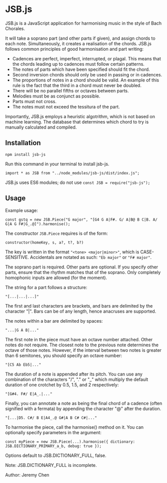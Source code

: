 # JSB.js
JSB.js is a JavaScript application for harmonising music in the style of Bach Chorales.

It will take a soprano part (and other parts if given), and assign chords to each note. Simultaneously, it creates a realisation of the chords.
JSB.js follows common principles of good harmonisation and part writing:

* Cadences are perfect, imperfect, interrupted, or plagal. This means that the chords leading up to cadences must follow certain patterns. 
* The notes of parts which have been specified should fit the chord.
* Second inversion chords should only be used in passing or in cadences.
* The proportions of notes in a chord should be valid. An example of this rule is the fact that the third in a chord must never be doubled.
* There will be no parallel fifths or octaves between parts.
* Melodies must be as conjunct as possible.
* Parts must not cross.
* The notes must not exceed the tessitura of the part.

Importantly, JSB.js employs a heuristic algotrithm, which is not based on machine learning. The database that determines which chord to try is manually calculated and compiled.

## Installation

`npm install jsb-js`

Run this command in your terminal to install jsb-js.

`import * as JSB from "../node_modules/jsb-js/dist/index.js";`

JSB.js uses ES6 modules; do not use `const JSB = require("jsb-js");`

## Usage

Example usage:

`const gstq = new JSB.Piece("G major", "[G4 G A|F#. G/ A|B@ B C|B. A/ G|A G F#|G_.@]").harmonise();`

The constructor `JSB.Piece` requires is of the form:

`constructor(homeKey, s, a?, t?, b?)`

The key is written in the format `"<tone> <major|minor>"`, which is CASE-SENSITIVE.
Accidentals are notated as such: `"Eb major"` or `"F# major"`.

The soprano part is required. Other parts are optional. If you specify other parts, ensure that the rhythm matches that of the soprano. Only completely homophonic inputs are allowed (for the moment).

The string for a part follows a structure:

`"[...|...|...]"`

The first and last characters are brackets, and bars are delimited by the character "|". Bars can be of any length, hence anacruses are supported.

The notes within a bar are delimited by spaces:

`"...|G A B|..."`

The first note in the piece must have an octave number attached. Other notes do not require. The closest note to the previous note determines the octave of those notes. However, if the interval between two notes is greater than 6 semitones, you should specify an octave number:

`"[C5 Ab Eb5|..."`

The duration of a note is appended after its pitch. You can use any combination of the characters "/", "." or "\_" which multiply the default duration of one crotchet by 0.5, 1.5, and 2 respectively:

`"[G#4. F#/ E|A_.|..."`

Finally, you can annotate a note as being the final chord of a cadence (often signified with a fermata) by appending the character "@" after the duration.

`"[...|D5. C#/ B E|A4_.@ G#|A B C# C#|..."`

To harmonise the piece, call the harmonise() method on it. You can optionally specify parameters in the argument:

`const myPiece = new JSB.Piece(...).harmonise({ dictionary: JSB.DICTIONARY_PRIMARY_a_b, debug: true });`

Options default to JSB.DICTIONARY_FULL, false.

Note: JSB.DICTIONARY_FULL is incomplete.

Author: Jeremy Chen
